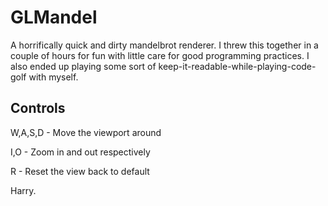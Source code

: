 GLMandel
========
A horrifically quick and dirty mandelbrot renderer.
I threw this together in a couple of hours for fun with little care for good programming practices.
I also ended up playing some sort of keep-it-readable-while-playing-code-golf with myself.

Controls
--------
W,A,S,D - Move the viewport around

I,O - Zoom in and out respectively

R - Reset the view back to default


Harry.

